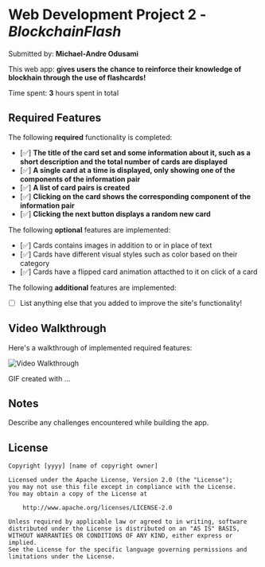 # Web Development Project 2 - _BlockchainFlash_

Submitted by: **Michael-Andre Odusami**

This web app: **gives users the chance to reinforce their knowledge of blockhain through the use of flashcards!**

Time spent: **3** hours spent in total

## Required Features

The following **required** functionality is completed:

-   [✅] **The title of the card set and some information about it, such as a short description and the total number of cards are displayed**
-   [✅] **A single card at a time is displayed, only showing one of the components of the information pair**
-   [✅] **A list of card pairs is created**
-   [✅] **Clicking on the card shows the corresponding component of the information pair**
-   [✅] **Clicking the next button displays a random new card**

The following **optional** features are implemented:

-   [✅] Cards contains images in addition to or in place of text
-   [✅] Cards have different visual styles such as color based on their category
-   [✅] Cards have a flipped card animation attacthed to it on click of a card

The following **additional** features are implemented:

-   [ ] List anything else that you added to improve the site's functionality!

## Video Walkthrough

Here's a walkthrough of implemented required features:

<img src='http://i.imgur.com/link/to/your/gif/file.gif' title='Video Walkthrough' width='' alt='Video Walkthrough' />

<!-- Replace this with whatever GIF tool you used! -->

GIF created with ...

<!-- Recommended tools:
[Kap](https://getkap.co/) for macOS
[ScreenToGif](https://www.screentogif.com/) for Windows
[peek](https://github.com/phw/peek) for Linux. -->

## Notes

Describe any challenges encountered while building the app.

## License

    Copyright [yyyy] [name of copyright owner]

    Licensed under the Apache License, Version 2.0 (the "License");
    you may not use this file except in compliance with the License.
    You may obtain a copy of the License at

        http://www.apache.org/licenses/LICENSE-2.0

    Unless required by applicable law or agreed to in writing, software
    distributed under the License is distributed on an "AS IS" BASIS,
    WITHOUT WARRANTIES OR CONDITIONS OF ANY KIND, either express or implied.
    See the License for the specific language governing permissions and
    limitations under the License.
